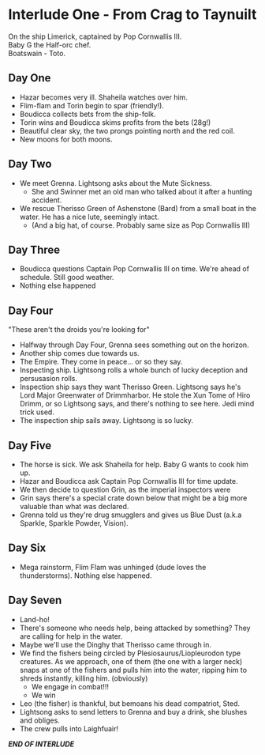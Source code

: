 # Interlude One - From Crag to Taynuilt

On the ship Limerick, captained by Pop Cornwallis III.  
Baby G the Half-orc chef.  
Boatswain - Toto.  

## Day One
- Hazar becomes very ill. Shaheila watches over him. 
- Flim-flam and Torin begin to spar (friendly!).
- Boudicca collects bets from the ship-folk.
- Torin wins and Boudicca skims profits from the bets (28g!)
- Beautiful clear sky, the two prongs pointing north and the red coil. 
- New moons for both moons.

## Day Two
- We meet Grenna. Lightsong asks about the Mute Sickness. 
    - She and Swinner met an old man who talked about it after a hunting accident. 
- We rescue Therisso Green of Ashenstone (Bard) from a small boat in the water. He has a nice lute, seemingly intact.
    - (And a big hat, of course. Probably same size as Pop Cornwallis III)

## Day Three
- Boudicca questions Captain Pop Cornwallis III on time. We're ahead of schedule. Still good weather.
- Nothing else happened

## Day Four
"These aren't the droids you're looking for"

- Halfway through Day Four, Grenna sees something out on the horizon.
- Another ship comes due towards us. 
- The Empire. They come in peace... or so they say. 
- Inspecting ship. Lightsong rolls a whole bunch of lucky deception and persusasion rolls.
- Inspection ship says they want Therisso Green. Lightsong says he's Lord Major Greenwater of Drimmharbor. He stole the Xun Tome of Hiro Drimm, or so Lightsong says, and there's nothing to see here. Jedi mind trick used.
- The inspection ship sails away. Lightsong is so lucky.

## Day Five  
- The horse is sick. We ask Shaheila for help. Baby G wants to cook him up.
- Hazar and Boudicca ask Captain Pop Cornwallis III for time update.
- We then decide to question Grin, as the imperial inspectors were 
- Grin says there's a special crate down below that might be a big more valuable than what was declared.
- Grenna told us they're drug smugglers and gives us Blue Dust (a.k.a Sparkle, Sparkle Powder, Vision).

## Day Six
- Mega rainstorm, Flim Flam was unhinged (dude loves the thunderstorms). Nothing else happened.

## Day Seven
- Land-ho!
- There's someone who needs help, being attacked by something? They are calling for help in the water.
- Maybe we'll use the Dinghy that Therisso came through in.
- We find the fishers being circled by Plesiosaurus/Liopleurodon type creatures. As we approach, one of them (the one with a larger neck) snaps at one of the fishers and pulls him into the water, ripping him to shreds instantly, killing him. (obviously)
    - We engage in combat!!!
    - We win
- Leo (the fisher) is thankful, but bemoans his dead compatriot, Sted.
- Lightsong asks to send letters to Grenna and buy a drink, she blushes and obliges. 
- The crew pulls into Laighfuair! 

___END OF INTERLUDE___